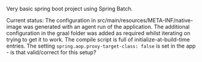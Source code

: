 Very basic spring boot project using Spring Batch.

Current status:
The configuration in src/main/resources/META-INF/native-image was generated with an agent run of the application.
The additional configuration in the graal folder was added as required whilst iterating on trying to get it to work.
The compile script is full of initialize-at-build-time entries.
The setting `spring.aop.proxy-target-class: false` is set in the app - is that valid/correct for this setup?

